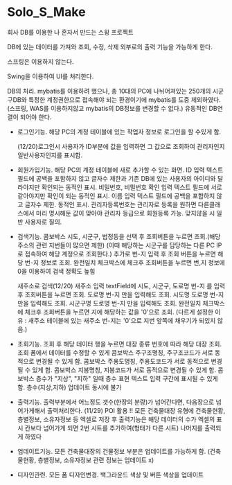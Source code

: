 # Solo_S_Make
 회사 DB를 이용한 나 혼자서 만드는 스윙 프로젝트
 
 DB에 있는 데이터를 가져와 조회, 수정, 삭제 외부로의 출력 기능을 가능하게 한다.
 
 스프링은 이용하지 않는다.
 
 Swing을 이용하여 UI를 처리한다.
 
 DB의 처리.
  mybatis를 이용하려 했으나, 
  총 10대의 PC에 나뉘어져있는 250개의 시군구DB와 특정한 계정권한으로 접속해야 되는 환경이기에
  mybatis를 도중 제외하였다.
  (스프링, WAS를 이용하지않고 mybatis의 DB정보를 변경할 수 없다.)
  유동적인 DB연결이 되어야 한다.
 
 
 - 로그인기능.
    해당 PC의 계정 테이블에 있는 작업자 정보로 로그인을 할 수있게 함.
    
    (12/20)로그인시 사용자가 ID부분에 값을 입력하면 그 값으로 조회하여 관리자인지 일반사용자인지를 표시함.
 
 - 회원가입기능.
    해당 PC의 계정 테이블에 새로 추가할 수 있는 화면.
    ID 입력 텍스트 필드에 공백을 포함하지 않고 글자수 제한과 기존 DB에 있는 사용자의 아이디와 달라야지만 확인되는 동적인 표시.
    비밀번호, 비밀번호 확인 입력 텍스트 필드에 서로 같아야지만 확인이 되는 동적인 표시.
    이름 입력 텍스트 필드에 공백을 포함하지 않고 글자수 제한. 동적인 표시.
    관리자등록번호는 관리자로 등록을 원하면 다른클래스에서 미리 명시해둔 값이 맞아야 관리자 등급으로 회원등록 가능.
     맞지않을 시 일반 사용자로 질의.
 
 - 검색기능.
    콤보박스 시도, 시군구, 법정동을 선택 후 조회버튼을 누르면 조회.(해당 주소의 관련 지번들이 많으면 제한)
    (이때 해당하는 시군구를 담당하는 다른 PC IP로 접속하여 해당 계정으로 조회한다.)
    추가로 번-지 입력 후 조회 버튼을 누르면 해당 번-지 정보로 조회.
    완전일치 체크박스에 체크후 조회버튼을 누르면 번,지 정보에 0을 이용하여 검색 정확도 높힘

    새주소로 검색(12/20)
    새주소 입력 textField에 시도, 시군구, 도로명 번-지 를 입력 후 조회버튼을 누르면 조회.
    도로명 번-지 만을 입력해도 조회.
    시도명 도로명 번-지 만을 입력해도 조회.
    시군구명 도로명 번-지 만을 입력해도 조회.
    완전일치 체크박스에 체크후 조회버튼을 누르면 지에 해당하는 값을 '0'으로 조회.
    (다르게 설정한 이유 : 새주소 테이블에 있는 새주소 번-지는 '0'으로 지번 앞쪽에 채우기가 되있지 않음.)
 
 - 조회기능.
    조회 후 해당 데이터 행을 누르면 대장 종류 번호에 따라 해당 대장 조회.
    조회 폼에서 데이터를 수정할 수 있게 
    콤보박스 주구조명칭, 주구조코드가 서로 동적으로 변경될 수 있게 함.
    콤보박스 주용도명칭, 주용도코드가 서로 동적으로 변경될 수 있게 함.
    콤보박스 지붕명칭, 지붕코드가 서로 동적으로 변경될 수 있게 함.
    콤보박스 층수가 "지상", "지하" 일때 층수 표현 텍스트 입력 구간에 표시될 수 있게 함. 층수(지상,지하) 업데이트 동시에 불가
 
 
 - 출력기능. 
   출력부분에서 어느정도 갯수(한장의 분량)가 넘어간다면, 다음장으로 넘어가게해서 출력처리한다. (11/29)
     POI 활용 !!
   모든 건축물대장 유형에 건축물현황, 층별정보, 소유자정보 등 엑셀로 저장 후 출력기능은
   해당 데이터의 수가 엑셀의 표시 칸보다 넘어가게 되면
   2번 시트를 추가하여(형태가 다른 시트) 나머지를 출력되게 하였다
   
   
 - 업데이트기능.
   모든 건축물대장의 건물정보 부분은 업데이트를 가능하게 함. (건축물현황, 층별정보, 소유자정보 관련 정보는 업데이트 x)

 - 디자인관련.
   모든 폼 디자인변경. 
   백그라운드 색상 및 버튼 색상을 업데이트
